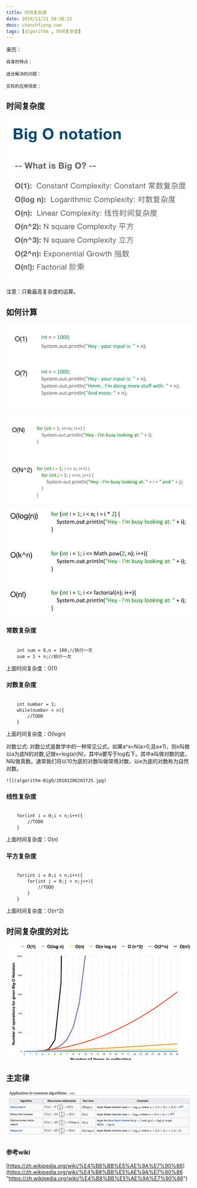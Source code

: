 ```yaml
---
title: 时间复杂度
date: 2018/11/21 20:30:21 
desc: chanchfieng.com
tags: [algorithm , 时间复杂度]
---
```


<div class="tip">
	来历：
				
	自身的特点：
		
	适合解决的问题：
		
	实际的应用场景：
		
</div>

## 时间复杂度 ##

![](algorithm-BigO/20181121200652.jpg)

<div class="tip">
注意：只看最高复杂度的运算。
		
</div>

## 如何计算 ##

![](algorithm-BigO/20181121200948.jpg)

![](algorithm-BigO/20181121201011.jpg)

![](algorithm-BigO/20181121201027.jpg)

### 常数复杂度 ###

```

	int sum = 0,n = 100;//执行一次
	sum = 1 + n;//执行一次
```
上面时间复杂度：O(1)

### 对数复杂度 ###

```

	int number = 1;
	while(number < n){
		//TODO	
	}
```
上面时间复杂度：O(logn)

<div class="tip">
	对数公式:
	对数公式是数学中的一种常见公式，如果a^x=N(a>0,且a≠1)，则x叫做以a为底N的对数,记做x=log(a)(N)，其中a要写于log右下。其中a叫做对数的底，N叫做真数。通常我们将以10为底的对数叫做常用对数，以e为底的对数称为自然对数。

	![](algorithm-BigO/20181206203725.jpg)
</div>

### 线性复杂度 ###

```

	for(int i = 0;i < n;i++){
		//TODO
	}
```
上面时间复杂度：O(n)

### 平方复杂度 ###

```

	for(int i = 0;i < n;i++){
		for(int j = 0;j < n;j++){
			//TODO
		}
	}
```
上面时间复杂度：O(n^2)

## 时间复杂度的对比 ##

![](algorithm-BigO/20181121201152.jpg)

## 主定律 ##

![](algorithm-BigO/20181121201353.jpg)



### 参考wiki ###

[https://zh.wikipedia.org/wiki/%E4%B8%BB%E5%AE%9A%E7%90%86](https://zh.wikipedia.org/wiki/%E4%B8%BB%E5%AE%9A%E7%90%86 "https://zh.wikipedia.org/wiki/%E4%B8%BB%E5%AE%9A%E7%90%86")